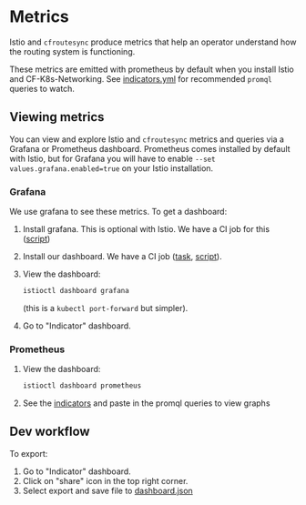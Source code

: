 # Metrics

Istio and `cfroutesync` produce metrics that help an operator understand how the routing system is functioning.

These metrics are emitted with prometheus by default when you install Istio and CF-K8s-Networking.  See [indicators.yml](indicators.yml) for recommended `promql` queries to watch.

## Viewing metrics
You can view and explore Istio and `cfroutesync` metrics and queries via a Grafana or Prometheus dashboard. Prometheus comes installed by default with Istio, but for Grafana you will have to enable `--set values.grafana.enabled=true` on your Istio installation.

### Grafana
We use grafana to see these metrics.  To get a dashboard:

1. Install grafana.  This is optional with Istio.  We have a CI job for this ([script](../../ci/tasks/istio/deploy-istio.sh))

1. Install our dashboard.  We have a CI job ([task](../../ci/tasks/istio/install-grafana-dashboard.yml), [script](../../ci/tasks/istio/install-grafana-dashboard.sh)).

1. View the dashboard:

   ```bash
   istioctl dashboard grafana
   ```
   
   (this is a `kubectl port-forward` but simpler).
   
   
1. Go to "Indicator" dashboard.

### Prometheus
1. View the dashboard:
   ```bash
   istioctl dashboard prometheus
   ```
1. See the [indicators](indicators.yml) and paste in the promql queries to view graphs

## Dev workflow
To export:
1. Go to "Indicator" dashboard.
1. Click on "share" icon in the top right corner.
1. Select export and save file to [dashboard.json](./dashboard.json)
